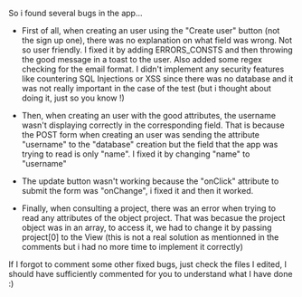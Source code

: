 So i found several bugs in the app...

- First of all, when creating an user using the "Create user" button (not the sign up one), there was no explanation on what field was wrong. Not so user friendly.
I fixed it by adding ERRORS_CONSTS and then throwing the good message in a toast to the user. Also added some regex checking for the email format. I didn't implement any security features like countering SQL Injections or XSS since there was no database and it was not really important in the case of the test (but i thought about doing it, just so you know !)

- Then, when creating an user with the good attributes, the username wasn't displaying correctly in the corresponding field. That is because the POST form when creating an user was sending the attribute "username" to the "database" creation but the field that the app was trying to read is only "name". I fixed it by changing "name" to "username"

- The update button wasn't working because the "onClick" attribute to submit the form was "onChange", i fixed it and then it worked.

- Finally, when consulting a project, there was an error when trying to read any attributes of the object project. That was becasue the project object was in an array, to access it, we had to change it by passing project[0] to the View (this is not a real solution as mentionned in the comments but i had no more time to implement it correctly)

If I forgot to comment some other fixed bugs, just check the files I edited, I should have sufficiently commented for you to understand what I have done :)